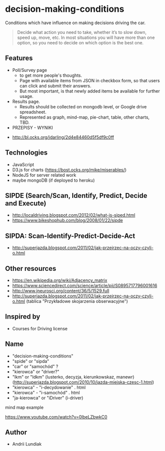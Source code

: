 # decision-making-conditions
Conditions which have influence on making decisions driving the car.

> Decide what action you need to take, whether it’s to slow down, speed up, move, etc. In most situations you will have more than one option, so you need to decide on which option is the best one.


## Features
* Poll/Survey page
  * to get more people's thoughts.
  * Page with available items from JSON in checkbox form, so that users can click and submit their answers.
  * But most important, is that newly added items be available for further usage.
* Results page.
  * Results should be collected on mongodb level, or Google drive spreadsheet.
  * Represented as graph, mind-map, pie-chart, table, other charts, TBD.
* PRZEPISY - WYNIKI
- http://bl.ocks.org/jdarling/2d4e84460d5f5df9c0ff

## Technologies
- JavaScript
- D3.js for charts (https://bost.ocks.org/mike/miserables/)
- NodeJS for server related work
- maybe mongoDB (if deployed to heroku)


## SIPDE (Search/Scan, Identify, Predict, Decide and Execute) 
- http://localdriving.blogspot.com/2012/02/what-is-siped.html
- https://www.bikeshophub.com/blog/2008/01/22/sipde

## SIPDA: Scan-Identify-Predict-Decide-Act
- http://superjazda.blogspot.com/2011/02/jak-przejrzec-na-oczy-czyli-o.html

## Other resources
- https://en.wikipedia.org/wiki/Adjacency_matrix
- https://www.sciencedirect.com/science/article/pii/S0895717796001616
- http://www.jneurosci.org/content/36/5/1529.full
- http://superjazda.blogspot.com/2011/02/jak-przejrzec-na-oczy-czyli-o.html (tablica "Przykładowe skojarzenia obserwacyjne")

## Inspired by
- Courses for Driving license


## Name
- "decision-making-conditions"
- "spide" or "sipda"
- "car" or "samochód" ?
- "kierowca" or "driver?"
- "lkm" or "ldkm" (lusterko, decyzja, kierunkowskaz, manewr) (http://superjazda.blogspot.com/2010/10/jazda-miejska-czesc-1.html)
- "kierowca" - "i-decydowanie" . html
- "kierowca" - "i-samochód" . html
- "ja-kierowca" or "iDriver" (i-driver)

mind map example

https://www.youtube.com/watch?v=0lbeLZbwkC0


## Author
- Andrii Lundiak
